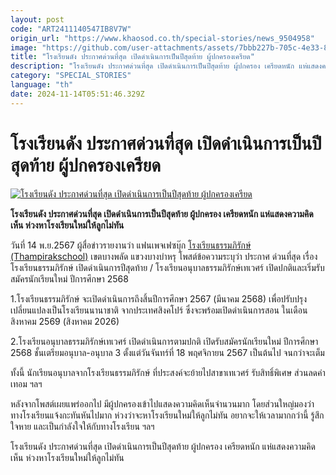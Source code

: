 ```yaml
---
layout: post
code: "ART2411140547IB8V7W"
origin_url: "https://www.khaosod.co.th/special-stories/news_9504958"
image: "https://github.com/user-attachments/assets/7bbb227b-705c-4e33-8a89-7574c7c52e17"
title: "โรงเรียนดัง ประกาศด่วนที่สุด เปิดดำเนินการเป็นปีสุดท้าย ผู้ปกครองเครียด"
description: "โรงเรียนดัง ประกาศด่วนที่สุด เปิดดำเนินการเป็นปีสุดท้าย ผู้ปกครอง เครียดหนัก แห่แสดงความคิดเห็น ห่วงหาโรงเรียนใหม่ให้ลูกไม่ทัน"
category: "SPECIAL_STORIES"
language: "th"
date: 2024-11-14T05:51:46.329Z
---
```


# โรงเรียนดัง ประกาศด่วนที่สุด เปิดดำเนินการเป็นปีสุดท้าย ผู้ปกครองเครียด

[![โรงเรียนดัง ประกาศด่วนที่สุด เปิดดำเนินการเป็นปีสุดท้าย ผู้ปกครองเครียด](https://www.khaosod.co.th/wpapp/uploads/2024/11/school-5.jpg "โรงเรียนดัง ประกาศด่วนที่สุด เปิดดำเนินการเป็นปีสุดท้าย ผู้ปกครองเครียด")](https://www.khaosod.co.th/wpapp/uploads/2024/11/school-5.jpg)

**โรงเรียนดัง ประกาศด่วนที่สุด เปิดดำเนินการเป็นปีสุดท้าย ผู้ปกครอง เครียดหนัก แห่แสดงความคิดเห็น ห่วงหาโรงเรียนใหม่ให้ลูกไม่ทัน**

วันที่ 14 พ.ย.2567 ผู้สื่อข่าวรายงานว่า แฟนเพจเฟซบุ๊ก [โรงเรียนธรรมภิรักษ์ (Thampirakschool)](https://www.facebook.com/photo/?fbid=1103915041744022&set=a.486385313497001) เขตบางพลัด แขวงบางบำหรุ โพสต์ข้อความระบุว่า ประกาศ ด่วนที่สุด เรื่อง โรงเรียนธรรมภิรักษ์ เปิดดำเนินการปีสุดท้าย / โรงเรียนอนุบาลธรรมภิรักษ์เทเวศร์ เปิดปกติและเริ่มรับสมัครนักเรียนใหม่ ปีการศึกษา 2568

1.โรงเรียนธรรมภิรักษ์ จะเปิดดำเนินการถึงสิ้นปีการศึกษา 2567 (มีนาคม 2568) เพื่อปรับปรุงเปลี่ยนแปลงเป็นโรงเรียนนานาชาติ จากประเทศสิงคโปร์ ซึ่งจะพร้อมเปิดดำเนินการสอน ในเดือนสิงหาคม 2569 (สิงหาคม 2026)

2.โรงเรียนอนุบาลธรรมภิรักษ์เทเวศร์ เปิดดำเนินการตามปกติ เปิดรับสมัครนักเรียนใหม่ ปีการศึกษา 2568 ชั้นเตรียมอนุบาล-อนุบาล 3 ตั้งแต่วันจันทร์ที่ 18 พฤศจิกายน 2567 เป็นต้นไป จนกว่าจะเต็ม

ทั้งนี้ นักเรียนอนุบาลจากโรงเรียนธรรมภิรักษ์ ที่ประสงค์จะย้ายไปสาขาเทเวศร์ รับสิทธิ์พิเศษ ส่วนลดค่าเทอม ฯลฯ

หลังจากโพสต์เผยแพร่ออกไป มีผู้ปกครองเข้าไปแสดงความคิดเห็นจำนวนมาก โดยส่วนใหญ่มองว่าทางโรงเรียนแจ้งกะทันหันไปมาก ห่วงว่าจะหาโรงเรียนใหม่ให้ลูกไม่ทัน อยากจะให้เวลามากกว่านี้ รู้สึกใจหาย และเป็นกำลังใจให้กับทางโรงเรียน ฯลฯ

โรงเรียนดัง ประกาศด่วนที่สุด เปิดดำเนินการเป็นปีสุดท้าย ผู้ปกครอง เครียดหนัก แห่แสดงความคิดเห็น ห่วงหาโรงเรียนใหม่ให้ลูกไม่ทัน